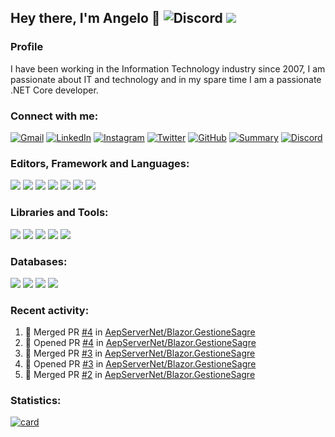 ## Hey there, I'm Angelo 👋 ![Discord](https://img.shields.io/discord/830840397373898762?label=Discord) ![](https://countrush-prod.azurewebsites.net/l/badge/?repository=AngeloDotNet.AngeloDotNet)

### Profile
I have been working in the Information Technology industry since 2007, I am passionate about IT and technology and in my spare time I am a passionate .NET Core developer.<br>

### Connect with me:
[![Gmail](https://img.shields.io/badge/Gmail-D14836?style=for-the-badge&logo=gmail&logoColor=white)](mailto:angelo9871&commat;gmail.com)
[![LinkedIn](https://img.shields.io/badge/LinkedIn-0077B5?style=for-the-badge&logo=linkedin&logoColor=white)](https://www.linkedin.com/in/pirolaangelo/)
[![Instagram](https://img.shields.io/badge/Instagram-E4405F?style=for-the-badge&logo=instagram&logoColor=white)](https://www.instagram.com/angeloit87/)
[![Twitter](https://img.shields.io/badge/Twitter-1DA1F2?style=for-the-badge&logo=twitter&logoColor=white)](https://twitter.com/angeloit87/)
[![GitHub](https://img.shields.io/badge/GitHub-100000?style=for-the-badge&logo=github&logoColor=white)](https://github.com/angelodotnet)
[![Summary](https://img.shields.io/badge/summary-%23990000.svg?style=for-the-badge&logo=github&logoColor=white)](https://resume.github.io/?AngeloDotNet)
[![Discord](https://img.shields.io/badge/discord-%237D45C6.svg?style=for-the-badge&logo=discord&logoColor=white)](https://discord.gg/JTDhH53Kya)

### Editors, Framework and Languages:
[![](https://img.shields.io/badge/visual_studio-%235C2D91.svg?style=for-the-badge&logo=visualstudio&logoColor=white)]()
[![](https://img.shields.io/badge/visual_studio_code-%230077B5.svg?style=for-the-badge&logo=visualstudiocode&logoColor=white)]()
[![](https://img.shields.io/badge/.NET-5C2D91?style=for-the-badge&logo=.net&logoColor=white)]()
[![](https://img.shields.io/badge/C%23-239120?style=for-the-badge&logo=c-sharp&logoColor=white)]()
[![](https://img.shields.io/badge/HTML5-E34F26?style=for-the-badge&logo=html5&logoColor=white)]()
[![](https://img.shields.io/badge/CSS3-1572B6?style=for-the-badge&logo=css3&logoColor=white)]()
[![](https://img.shields.io/badge/blazor-%237D45C6.svg?style=for-the-badge&logo=blazor&logoColor=white)]()

### Libraries and Tools:
[![](https://img.shields.io/badge/Mudblazor-%237D45C6.svg?style=for-the-badge&logo=blazor&logoColor=white)]()
[![](https://img.shields.io/badge/Bootstrap-563D7C?style=for-the-badge&logo=bootstrap&logoColor=white)]()
[![](https://img.shields.io/badge/Docker-2496ED?style=for-the-badge&logo=docker&logoColor=white)]()
[![](https://img.shields.io/badge/Git-E34F26?style=for-the-badge&logo=git&logoColor=white)]()
[![](https://img.shields.io/badge/jQuery-0769AD?style=for-the-badge&logo=jquery&logoColor=white)]()

### Databases:
[![](https://img.shields.io/badge/Microsoft_SQL_Server-CC2927?style=for-the-badge&logo=microsoft-sql-server&logoColor=white)]()
[![](https://img.shields.io/badge/SQLite-07405E?style=for-the-badge&logo=sqlite&logoColor=white)]()
[![](https://img.shields.io/badge/MySQL-00000F?style=for-the-badge&logo=mysql&logoColor=white)]()
[![](https://img.shields.io/badge/PostgreSQL-316192?style=for-the-badge&logo=postgresql&logoColor=white)]()

### Recent activity:
<!--START_SECTION:activity-->
1. 🎉 Merged PR [#4](https://github.com/AepServerNet/Blazor.GestioneSagre/pull/4) in [AepServerNet/Blazor.GestioneSagre](https://github.com/AepServerNet/Blazor.GestioneSagre)
2. 💪 Opened PR [#4](https://github.com/AepServerNet/Blazor.GestioneSagre/pull/4) in [AepServerNet/Blazor.GestioneSagre](https://github.com/AepServerNet/Blazor.GestioneSagre)
3. 🎉 Merged PR [#3](https://github.com/AepServerNet/Blazor.GestioneSagre/pull/3) in [AepServerNet/Blazor.GestioneSagre](https://github.com/AepServerNet/Blazor.GestioneSagre)
4. 💪 Opened PR [#3](https://github.com/AepServerNet/Blazor.GestioneSagre/pull/3) in [AepServerNet/Blazor.GestioneSagre](https://github.com/AepServerNet/Blazor.GestioneSagre)
5. 🎉 Merged PR [#2](https://github.com/AepServerNet/Blazor.GestioneSagre/pull/2) in [AepServerNet/Blazor.GestioneSagre](https://github.com/AepServerNet/Blazor.GestioneSagre)
<!--END_SECTION:activity-->

### Statistics:
[![card](https://github-readme-stats.vercel.app/api?username=AngeloDotNet&theme=default&show_icons=true)](https://github.com/AngeloDotNet/)
